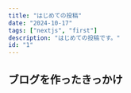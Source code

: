 ```yaml
---
title: "はじめての投稿"
date: "2024-10-17"
tags: ["nextjs", "first"]
description: "はじめての投稿です。"
id: "1"
---
```


## ブログを作ったきっかけ
